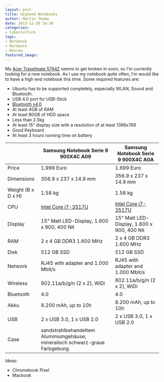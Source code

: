 ```yaml
---
layout: post
title: Highend Notebooks
author: Martin Thoma
date: 2013-12-29 14:39
categories:
- Cyberculture
tags:
- Notebook
- Hardware
- Review
featured_image: 
---
```

My [Acer Travelmate 5744Z](../review-des-acer-travelmate-5744z/)
seems to get broken in soon, so I'm currently looking for a new
notebook. As I use my notebook quite often, I'm would like to have
a high end notebook this time. Some required features are:

* Ubuntu has to be supported completely, especially WLAN, Sound and Bluetooth.
* USB 4.0 port for USB-Stick
* [Bluetooth v4.0](https://en.wikipedia.org/wiki/Bluetooth#Bluetooth_Smart_.28v4.0.29)
* At least 4GB of RAM
* At least 80GB of HDD space
* Less than 2.5kg
* At least 15" display size with a resolution of at least 1366x768
* Good Keyboard
* At least 3 hours running time on battery

|                    | Samsung Notebook Serie 9 900X4C A09 | Samsung Notebook Serie 9 900X4C A0A |
|--------------------|-------------------------------------|-------------------------------------|
| Price              | 1.999 Euro                          | 1.699 Euro                          |
| Dimensions         | 356.9 x 237 x 14.9 mm               | 356.9 x 237 x 14.9 mm               |
| Weight (B x D x H) | 1.58 kg                             | 1.58 kg                             |
| CPU                | [Intel Core i7-3517U](http://ark.intel.com/products/65714/Intel-Core-i7-3517U-Processor-4M-Cache-up-to-3_00-GHz) | [Intel Core i7-3517U](http://ark.intel.com/products/65714/Intel-Core-i7-3517U-Processor-4M-Cache-up-to-3_00-GHz)
| Display            | 15" Matt LED-Display, 1.600 x 900, 400 Nit | 15" Matt LED-Display, 1.600 x 900, 400 Nit |
| RAM                | 2 x 4 GB DDR3 1.600 MHz             | 2 x 4 GB DDR3 1.600 MHz            |
| Disk               | 512 GB SSD                          | 512 GB SSD                         |
| Network            | RJ45 with adapter and 1.000 Mbit/s  | RJ45 with adapter and 1.000 Mbit/s |
| Wireless           | 802.11a/b/g/n (2 x 2), WiDi         | 802.11a/b/g/n (2 x 2), WiDi        |
| Bluetooth          | 4.0                                 | 4.0                                |
| Akku               | 8.200 mAh, up to 10h                | 8.200 mAh, up to 10h               |
| USB                | 2 x USB 3.0, 1 x USB 2.0            | 2 x USB 3.0, 1 x USB 2.0           |
| Case               | sandstrahlbehandeltem Aluminiumgehäuse; mineralisch schwarz-graue Farbgebung

Ideas:

* Chromebook Pixel
* Macbook
